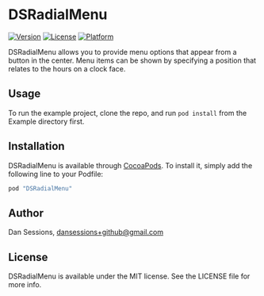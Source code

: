 # DSRadialMenu

[![Version](https://img.shields.io/cocoapods/v/DSRadialMenu.svg?style=flat)](http://cocoapods.org/pods/DSRadialMenu)
[![License](https://img.shields.io/cocoapods/l/DSRadialMenu.svg?style=flat)](http://cocoapods.org/pods/DSRadialMenu)
[![Platform](https://img.shields.io/cocoapods/p/DSRadialMenu.svg?style=flat)](http://cocoapods.org/pods/DSRadialMenu)

DSRadialMenu allows you to provide menu options that appear from a button in the center. Menu items can be shown by specifying a position that relates to the hours on a clock face.

## Usage

To run the example project, clone the repo, and run `pod install` from the Example directory first.

## Installation

DSRadialMenu is available through [CocoaPods](http://cocoapods.org). To install
it, simply add the following line to your Podfile:

```ruby
pod "DSRadialMenu"
```

## Author

Dan Sessions, dansessions+github@gmail.com

## License

DSRadialMenu is available under the MIT license. See the LICENSE file for more info.
